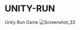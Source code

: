 # UNITY-RUN
 Unity Run Game
![Screenshot_33](https://user-images.githubusercontent.com/73348407/183914530-db892af4-dd5c-4fbd-9f7b-942dba445c16.png)
